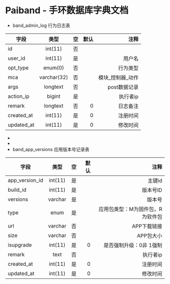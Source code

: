 # Paiband - 手环数据库字典文档
- band_admin_log 行为日志表

| 字段          | 类型           | 空  | 默认  | 注释  |
| ------------- |:-------------:| -----:|-----:|-----:|
|id      |int(11)     |否   |    |             |
|user_id |int(11) |是   |    |   用户名    |
|opt_type |enum(0) |否   |    |   行为类型    |
|mca |varchar(32) |否   |    |   模块_控制器_动作    |
|args |longtext |否   |    |   post数据记录      |
|action_ip     |bigint |是   |    |    执行者ip     |
|remark |longtext     |否   | 0  |   日志备注  |
|created_at |int(11)     |是   | 0  |   注册时间  |
|updated_at |int(11)     |是   | 0  |   修改时间  |
-
-
- band_app_versions 应用版本号记录表

| 字段          | 类型           | 空  | 默认  | 注释  |
| ------------- |:-------------:| -----:|-----:|-----:|
|app_version_id      |int(11)     |是   |    |   主键id     |
|build_id |int(11) |是   |    |   版本号ID    |
|versions |varchar |是   |    |   版本号    |
|type |enum |是   |    |   应用包类型：M为固件包，R为软件包    |
|url |varchar |否   |    |   APP下载链接      |
|size     |varchar |否    |    |    APP包大小     |
|isupgrade |int(11)     |是   | 0  |   是否强制升级：0非 1强制  |
|remark     |text |否   |    |    执行者ip     |
|created_at |int(11)     |是   | 0  |   注册时间  |
|updated_at |int(11)     |是   | 0  |   修改时间  |





















